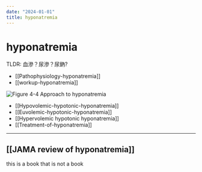 ```yaml
---
date: "2024-01-01"
title: hyponatremia
---
```


# hyponatremia

TLDR: 血滲？尿滲？尿鈉?

* [[Pathophysiology-hyponatremia]]
* [[workup-hyponatremia]]

![Figure 4-4 Approach to hyponatremia](https://i.imgur.com/qPauwJS.png)

* [[Hypovolemic-hypotonic-hyponatremia]]
* [[Euvolemic-hypotonic-hyponatremia]]
* [[Hypervolemic hypotonic hyponatremia]]
* [[Treatment-of-hyponatremia]]

---
[[JAMA review of hyponatremia]]
---

this is a book
that is not a book

